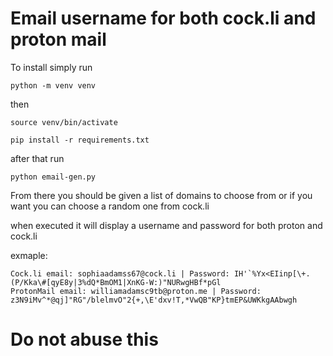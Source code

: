 # Email username for both cock.li and proton mail

To install simply run

`python -m venv venv`

then

`source venv/bin/activate`

`pip install -r requirements.txt`

after that run

`python email-gen.py`

From there you should be given a list of domains to choose from or if you want you can choose a random one from cock.li

when executed it will display a username and password for both proton and cock.li

exmaple:


    Cock.li email: sophiaadamss67@cock.li | Password: IH'`%Yx<EIinp[\+.(P/Kka\#[qyE8y|3%dQ*BmOM1|XnKG-W:)"NURwgHBf*pGl
    ProtonMail email: williamadamsc9tb@proton.me | Password: z3N9iMv^*@qj]"RG"/blelmvO"2{+,\E'dxv!T,*VwQB"KP}tmEP&UWKkgAAbwgh

# Do not abuse this
